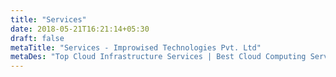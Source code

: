 ```yaml
---
title: "Services"
date: 2018-05-21T16:21:14+05:30
draft: false
metaTitle: "Services - Improwised Technologies Pvt. Ltd"
metaDes: "Top Cloud Infrastructure Services | Best Cloud Computing Services, Software Product Modernization Services | Legacy Application Modernization, Migration, Technology Consulting Services | Expert Technical Consultation, Software Development Services | Web App Development | Offshore Web Software Development"
---
```


